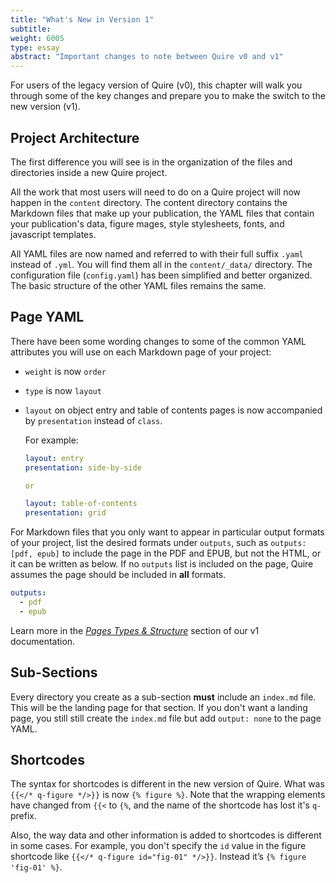 ```yaml
---
title: "What's New in Version 1"
subtitle:
weight: 6005
type: essay
abstract: "Important changes to note between Quire v0 and v1"
---
```


For users of the legacy version of Quire (v0), this chapter will walk you through some of the key changes and prepare you to make the switch to the new version (v1).

## Project Architecture

The first difference you will see is in the organization of the files and directories inside a new Quire project.

All the work that most users will need to do on a Quire project will now happen in the `content` directory. The content directory contains the Markdown files that make up your publication, the YAML files that contain your publication's data, figure mages, style stylesheets, fonts, and javascript templates.  

All YAML files are now named and referred to with their full suffix `.yaml` instead of `.yml`. You will find them all in the `content/_data/` directory. The configuration file (`config.yaml`) has been simplified and better organized. The basic structure of the other YAML files remains the same.

## Page YAML

There have been some wording changes to some of the common YAML attributes you will use on each Markdown page of your project:

- `weight` is now `order`
- `type` is now `layout`
-  `layout` on object entry and table of contents pages is now accompanied by `presentation` instead of `class`.

    For example:

    ```yaml
    layout: entry
    presentation: side-by-side

    or

    layout: table-of-contents
    presentation: grid
    ```

For Markdown files that you only want to appear in particular output formats of your project, list the desired formats under `outputs`, such as `outputs: [pdf, epub]` to include the page in the PDF and EPUB, but not the HTML, or it can be written as below. If no `outputs` list is included on the page, Quire assumes the page should be included in **all** formats.

```YAML
outputs:
  - pdf
  - epub
```

Learn more in the [*Pages Types & Structure*](/docs-v1/pages/) section of our v1 documentation.

## Sub-Sections  

Every directory you create as a sub-section **must** include an `index.md` file. This will be the landing page for that section. If you don't want a landing page, you still still create the `index.md` file but add `output: none` to the page YAML.

## Shortcodes

The syntax for shortcodes is different in the new version of Quire. What was `{{</* q-figure */>}}` is now `{% figure %}`. Note that the wrapping elements have changed from `{{<` to `{%`, and the name of the shortcode has lost it's `q-` prefix.

Also, the way data and other information is added to shortcodes is different in some cases. For example, you don't specify the `id` value in the figure shortcode like `{{</* q-figure id="fig-01" */>}}`. Instead it’s `{% figure 'fig-01' %}`.
